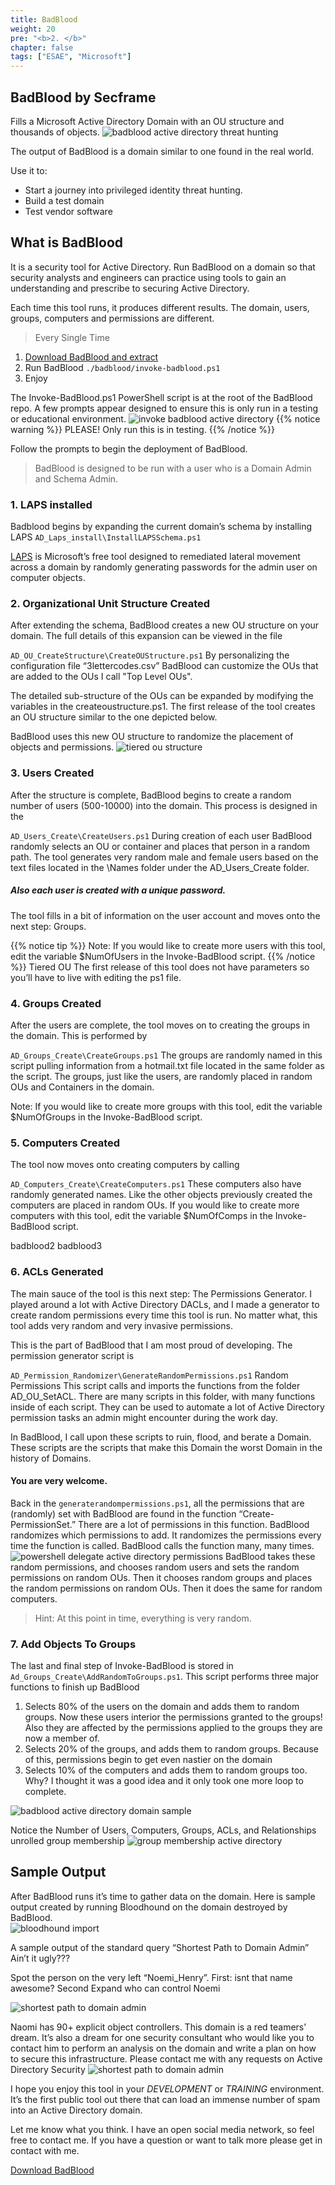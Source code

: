 ```yaml
---
title: BadBlood
weight: 20
pre: "<b>2. </b>"
chapter: false
tags: ["ESAE", "Microsoft"]
---
```


## BadBlood by Secframe 
Fills a Microsoft Active Directory Domain with an OU structure and thousands of objects. 
![badblood active directory threat hunting](images/hero_image.png?height=40pc)

The output of BadBlood is a domain similar to one found in the real world. 

Use it to:
- Start a journey into privileged identity threat hunting.
- Build a test domain
- Test vendor software


## What is BadBlood
It is a security tool for Active Directory.  Run BadBlood on a domain so that security analysts and engineers can practice using tools to gain an understanding and prescribe to securing Active Directory.

Each time this tool runs, it produces different results.  The domain, users, groups, computers and permissions are different.

> Every
> Single
> Time

1. [Download BadBlood and extract](https://github.com/davidprowe/BadBlood)
2. Run BadBlood `./badblood/invoke-badblood.ps1`
3. Enjoy

 The Invoke-BadBlood.ps1 PowerShell script is at the root of the BadBlood repo. A few prompts appear designed to ensure this is only run in a testing or educational environment. 
 ![invoke badblood active directory](images/invoke_ps1.png?height=15pc)
{{% notice warning %}} PLEASE! Only run this is in testing. 
{{% /notice %}}
 
Follow the prompts to begin the deployment of BadBlood.
 
> BadBlood is designed to be run with a user who is a Domain Admin and Schema Admin. 

### 1. LAPS installed

Badblood begins by expanding the current domain’s schema by installing LAPS `AD_Laps_install\InstallLAPSSchema.ps1`

[LAPS](/redforest/phase1/laps) <!-- link to laps post--> is Microsoft’s free tool designed to remediated lateral movement across a domain by randomly generating passwords for the admin user on computer objects. 

### 2. Organizational Unit Structure Created
After extending the schema,
BadBlood creates a new OU structure on your domain.  The full details of this expansion can be viewed in the file

`AD_OU_CreateStructure\CreateOUStructure.ps1`
By personalizing the configuration file “3lettercodes.csv” BadBlood can customize the OUs that are added to the OUs I call "Top Level OUs". 

The detailed sub-structure of the OUs can be expanded by modifying the variables in the createoustructure.ps1.  The first release of the tool creates an OU structure similar to the one depicted below. 

BadBlood uses this new OU structure to randomize the placement of objects and permissions. 
![tiered ou structure](images/tiered_ou.png?height=20pc)
### 3. Users Created
After the structure is complete, BadBlood begins to create a random number of users (500-10000) into the domain. This process is designed in the

`AD_Users_Create\CreateUsers.ps1`
During creation of each user BadBlood randomly selects an OU or container and places that person in a random path. The tool generates very random male and female users based on the text files located in the \Names folder under the AD_Users_Create folder. 

##### Also each user is created with a unique password.
The tool fills in a bit of information on the user account and moves onto the next step: Groups.

<!-- make some users with easier common passwords-->

{{% notice tip %}}
Note: If you would like to create more users with this tool, edit the variable $NumOfUsers in the Invoke-BadBlood script. 
{{% /notice %}}
Tiered OU
The first release of this tool does not have parameters so you’ll have to live with editing the ps1 file.

### 4. Groups Created
After the users are complete, the tool moves on to creating the groups in the domain.  This is performed by

`AD_Groups_Create\CreateGroups.ps1`
The groups are randomly named in this script pulling information from a hotmail.txt file located in the same folder as the script. The groups, just like the users, are randomly placed in random OUs and Containers in the domain.

Note: If you would like to create more groups with this tool, edit the variable $NumOfGroups in the Invoke-BadBlood script. 

### 5. Computers Created
The tool now moves onto creating computers by calling

`AD_Computers_Create\CreateComputers.ps1`
These computers also have randomly generated names. Like the other objects previously created the computers are placed in random OUs.  If you would like to create more computers with this tool, edit the variable $NumOfComps in the Invoke-BadBlood script.  

 
badblood2
badblood3
 
### 6. ACLs Generated
The main sauce of the tool is this next step: The Permissions Generator. 
I played around a lot with Active Directory DACLs, and I made a generator to create random permissions every time this tool is run.  No matter what, this tool adds very random and very invasive permissions.  

This is the part of BadBlood that I am most proud of developing.
The permission generator script is

`AD_Permission_Randomizer\GenerateRandomPermissions.ps1`
Random Permissions
This script calls and imports the functions from the folder AD_OU_SetACL. There are many scripts in this folder, with many functions inside of each script.  They can be used to automate a lot of Active Directory permission tasks an admin might encounter during the work day.  

In BadBlood, I call upon these scripts to ruin, flood, and berate a Domain. These scripts are the scripts that make this Domain the worst Domain in the history of Domains.  

#### You are very welcome.

Back in the `generaterandompermissions.ps1`, all the permissions that are (randomly) set with BadBlood are found in the function “Create-PermissionSet.” There are a lot of permissions in this function.  BadBlood randomizes which permissions to add. It randomizes the permissions every time the function is called. BadBlood calls the function many, many times.
![powershell delegate active directory permissions](images/Random_Permissions.png?height=30pc)
BadBlood takes these random permissions, and chooses random users and sets the random permissions on random OUs.  Then it chooses random groups and places the random permissions on random OUs. Then it does the same for random computers.  

> Hint: At this point in time, everything is very random.

### 7. Add Objects To Groups
The last and final step of Invoke-BadBlood is stored in `Ad_Groups_Create\AddRandomToGroups.ps1`.  This script performs three major functions to finish up BadBlood

1. Selects 80% of the users on the domain and adds them to random groups.  Now these users interior the permissions granted to the groups! Also they are affected by the permissions applied to the groups they are now a member of.
2. Selects 20% of the groups, and adds them to random groups.  Because of this, permissions begin to get even nastier on the domain
3. Selects 10% of the computers and adds them to random groups too.  Why? I thought it was a good idea and it only took one more loop to complete.

![badblood active directory domain sample](images/domain_sample.png?height=20pc)


Notice the Number of Users, Computers, Groups, ACLs, and Relationships
unrolled group membership
![group membership active directory](images/unrolled_group_membership.png?height=30pc)


## Sample Output
After BadBlood runs it’s time to gather data on the domain.  Here is sample output created by running Bloodhound on the domain destroyed by BadBlood.  
![bloodhound import](images/bloodhoundimport.png?height=30pc)

A sample output of the standard query “Shortest Path to Domain Admin”  Ain’t it ugly???
 
Spot the person on the very left “Noemi_Henry”. 
First: isnt that name awesome? Second Expand who can control Noemi

![shortest path to domain admin](images/shortestpath.png?height=30pc)

Naomi has 90+ explicit object controllers.  This domain is a red teamers’ dream. It’s also a dream for one security consultant who would like you to contact him to perform an analysis on the domain and write a plan on how to secure this infrastructure.  Please contact me with any requests on Active Directory Security
![shortest path to domain admin](images/shortestpath_user.png?height=30pc)

I hope you enjoy this tool in your *DEVELOPMENT* or *TRAINING* environment.  It’s the first public tool out there that can load an immense number of spam into an Active Directory domain.  

Let me know what you think.  I have an open social media network, so feel free to contact me.  If you have a question or want to talk more please get in contact with me. 

[Download BadBlood](https://github.com/davidprowe/BadBlood)